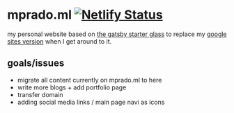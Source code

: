 # mprado.ml [![Netlify Status](https://api.netlify.com/api/v1/badges/2a50d69c-c86c-4bf2-ae00-7a9e0f1535fc/deploy-status)](https://app.netlify.com/sites/mprado/deploys)
my personal website based on [the gatsby starter glass](https://github.com/yinkakun/gatsby-starter-glass) to replace my [google sites version](https://www.mprado.ml/) when I get around to it.


## goals/issues
* migrate all content currently on mprado.ml to here
* write more blogs + add portfolio page
* transfer domain
* adding social media links / main page navi as icons
